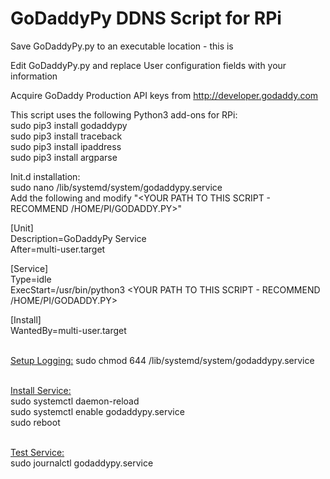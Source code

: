 <H1>GoDaddyPy DDNS Script for RPi</h1>

Save GoDaddyPy.py to an executable location - this is <YOUR PATH TO THIS SCRIPT AND FILENAME>

Edit GoDaddyPy.py and replace User configuration fields with your information

Acquire GoDaddy Production API keys from http://developer.godaddy.com

This script uses the following Python3 add-ons for RPi:<br>
 sudo pip3 install godaddypy<br>
 sudo pip3 install traceback<br>
 sudo pip3 install ipaddress<br>
 sudo pip3 install argparse<br>

Init.d installation:<br>
 sudo nano /lib/systemd/system/godaddypy.service<br>
 Add the following and modify "<YOUR PATH TO THIS SCRIPT - RECOMMEND /HOME/PI/GODADDY.PY>"<br>
 
 [Unit]<br>
 Description=GoDaddyPy Service<br>
 After=multi-user.target<br>
 
 [Service]<br>
 Type=idle<br>
 ExecStart=/usr/bin/python3 <YOUR PATH TO THIS SCRIPT - RECOMMEND /HOME/PI/GODADDY.PY><br>
 
 [Install]<br>
 WantedBy=multi-user.target<br><br>

<u>Setup Logging:</u>
sudo chmod 644 /lib/systemd/system/godaddypy.service<br><br>

<u>Install Service:</u><br>
 sudo systemctl daemon-reload<br>
 sudo systemctl enable godaddypy.service<br>
 sudo reboot<br><br>

<u>Test Service:<br></u>
 sudo journalctl godaddypy.service<br>
